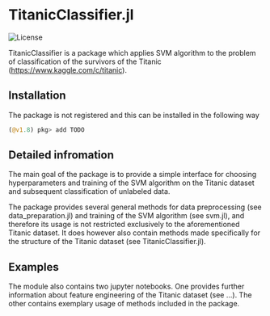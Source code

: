 # TitanicClassifier.jl

![License](https://img.shields.io/badge/License-MIT-blue.svg)

TitanicClassifier is a package which applies SVM algorithm to the problem of classification of the survivors of the Titanic (https://www.kaggle.com/c/titanic).

## Installation

The package is not registered and this can be installed in the following way

```julia
(@v1.8) pkg> add TODO
```

## Detailed infromation

The main goal of the package is to provide a simple interface for choosing hyperparameters and training of the SVM algorithm on the Titanic dataset and subsequent classification of unlabeled data.

The package provides several general methods for data preprocessing (see data_preparation.jl) and training of the SVM algorithm (see svm.jl), and therefore its usage is not restricted exclusively to the aforementioned Titanic dataset. It does however also contain methods made specifically for the structure of the Titanic dataset (see TitanicClassifier.jl).

## Examples

The module also contains two jupyter notebooks. One provides further information about feature engineering of the Titanic dataset (see ...). The other contains exemplary usage of methods included in the package.
